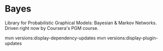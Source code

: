 Bayes
=====

Library for Probabilistic Graphical Models: Bayesian & Markov Networks.
Driven right now by Coursera's PGM course.





mvn versions:display-dependency-updates
mvn versions:display-plugin-updates

